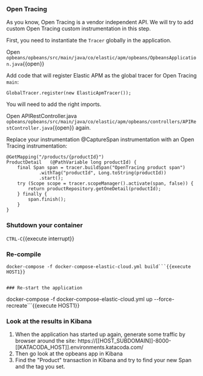 ### Open Tracing

As you know, Open Tracing is a vendor independent API. We will try to add custom Open Tracing custom instrumentation in this step.

First, you need to instantiate the `Tracer` globally in the application.

Open `opbeans/opbeans/src/main/java/co/elastic/apm/opbeans/OpbeansApplication.java`{{open}}

Add code that will register Elastic APM as the global tracer for Open Tracing `main`: 

```
GlobalTracer.register(new ElasticApmTracer());
```

You will need to add the right imports.

Open APIRestController.java `opbeans/opbeans/src/main/java/co/elastic/apm/opbeans/controllers/APIRestController.java`{{open}} again.

Replace your instrumentation @CaptureSpan instrumentation with an Open Tracing instrumentation:


```
@GetMapping("/products/{productId}")
ProductDetail   (@PathVariable long productId) {
    final Span span = tracer.buildSpan("OpenTracing product span")
            .withTag("productId", Long.toString(productId))
            .start();
    try (Scope scope = tracer.scopeManager().activate(span, false)) {
        return productRepository.getOneDetail(productId);
    } finally {
        span.finish();
    }
}
```


### Shutdown your container
`CTRL-C`{{execute interrupt}}


### Re-compile
```cd /root/course/opbeans/
docker-compose -f docker-compose-elastic-cloud.yml build```{{execute HOST1}} 


### Re-start the application
```
docker-compose -f docker-compose-elastic-cloud.yml up --force-recreate```{{execute HOST1}}

### Look at the results in Kibana

1. When the application has started up again, generate some traffic by browser around the site: https://[[HOST_SUBDOMAIN]]-8000-[[KATACODA_HOST]].environments.katacoda.com/
1. Then go look at the opbeans app in Kibana
1. Find the "Product" transaction in Kibana and try to find your new Span and the tag you set.

